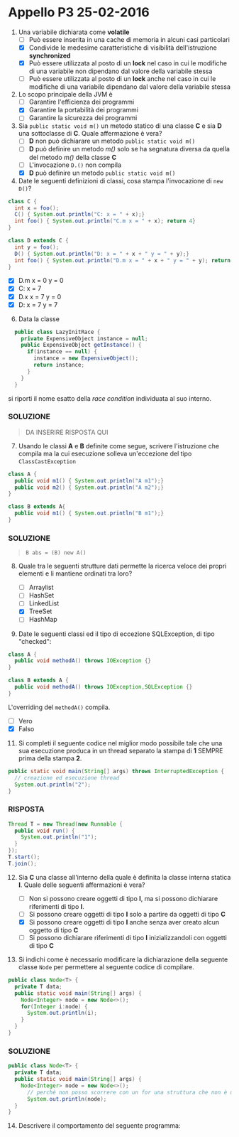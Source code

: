 # Appello P3 25-02-2016

1. Una variabile dichiarata come **volatile**
     -  [ ] Può essere inserita in una cache di memoria in alcuni casi particolari
     -  [X] Condivide le medesime caratteristiche di visibilità dell'istruzione **synchronized**
     -  [X] Può essere utilizzata al posto di un **lock** nel caso in cui le modifiche di una variabile non dipendano dal valore della variabile stessa
     -  [ ] Può essere utilizzata al posto di un **lock** anche nel caso in cui le modifiche di una variabile dipendano dal valore della variabile stessa

2. Lo scopo principale della JVM è
     - [ ] Garantire l'efficienza dei programmi
     - [X] Garantire la portabilità dei programmi
     - [ ] Garantire la sicurezza dei programmi

4. Sia `public static void m()` un metodo statico di una classe **C** e sia **D** una sottoclasse di **C**. Quale affermazione è vera? 
      - [ ] **D** non può dichiarare un metodo `public static void m()`
      - [ ] **D** può definire un metodo *m()* solo se ha segnatura diversa da quella del metodo *m()* della classe **C**
      - [ ] L'invocazione `D.()` non compila
      - [X] **D** può definire un metodo `public static void m()`

5. Date le seguenti definizioni di classi, cosa stampa l'invocazione di `new D()`?

```java
class C {
  int x = foo();
  C() { System.out.println("C: x = " + x);}
  int foo() { System.out.println("C.m x = " + x); return 4}
}

class D extends C {
  int y = foo();
  D() { System.out.println("D: x = " + x + " y = " + y);}
  int foo() { System.out.println("D.m x = " + x + " y = " + y); return 4;}
}
```
  - [X] D.m x = 0 y = 0 
  - [X] C: x = 7
  - [X] D.x x = 7 y = 0
  - [X] D: x = 7 y = 7

6. Data la classe 

```java
  public class LazyInitRace {
    private ExpensiveObject instance = null;
    public ExpensiveObject getInstance() {
      if(instance == null) {
        instance = new ExpensiveObject();
        return instance;
      }
    }
  }
```

si riporti il nome esatto della *race condition* individuata al suo interno.

### **SOLUZIONE**

> DA INSERIRE RISPOSTA QUI

7. Usando le classi **A** e **B** definite come segue, scrivere l'istruzione che compila ma la cui esecuzione solleva un'eccezione del tipo `ClassCastException`

```java
class A {
  public void m1() { System.out.println("A m1");}
  public void m2() { System.out.println("A m2");}
}

class B extends A{
  public void m1() { System.out.println("B m1");}
}
```

### **SOLUZIONE**

> `B abs = (B) new A()`

8. Quale tra le seguenti strutture dati permette la ricerca veloce dei propri elementi e li mantiene ordinati tra loro?

    - [ ] Arraylist
    - [ ] HashSet
    - [ ] LinkedList
    - [X] TreeSet
    - [ ] HashMap

9. Date le seguenti classi ed il tipo di eccezione SQLException, di tipo "checked":

```java
class A {
  public void methodA() throws IOException {}
}

class B extends A {
  public void methodA() throws IOException,SQLException {}
}
```
L'overriding del `methodA()` compila.

  - [ ] Vero
  - [X] Falso

11. Si completi il seguente codice nel miglior modo possibile tale che una sua esecuzione produca in un thread separato la stampa di **1** SEMPRE prima della stampa **2**.

```java
public static void main(String[] args) throws InterruptedException {
  // creazione ed esecuzione thread 
  System.out.println("2");
}
```
### **RISPOSTA**

```java
Thread T = new Thread(new Runnable {
  public void run() {
    System.out.println("1");
  }
});
T.start();
T.join();

```
12. Sia **C** una classe all'interno della quale è definita la classe interna statica **I**. Quale delle seguenti affermazioni è vera?

    - [ ] Non si possono creare oggetti di tipo **I**, ma si possono dichiarare riferimenti di tipo **I**.
    - [ ] Si possono creare oggetti di tipo **I** solo a partire da oggetti di tipo **C**
    - [X] Si possono creare oggetti di tipo **I** anche senza aver creato alcun oggetto di tipo **C**
    - [ ] Si possono dichiarare riferimenti di tipo **I** inizializzandoli con oggetti di tipo **C**

13. Si indichi come è necessario modificare la dichiarazione della seguente classe `Node` per permettere al seguente codice di compilare.

```java
public class Node<T> {
  private T data;
  public static void main(String[] args) {
    Node<Integer> node = new Node<>();
    for(Integer i:node) {
      System.out.println(i);
    }
  }
}
```
### **SOLUZIONE**

```java
public class Node<T> {
  private T data;
  public static void main(String[] args) {
    Node<Integer> node = new Node<>();
      // perchè non posso scorrere con un for una struttura che non è un array
      System.out.println(node);
  }
}
```

14. Descrivere il comportamento del seguente programma:
```java

```
